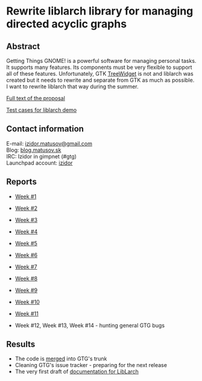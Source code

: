 # Rewrite liblarch library for managing directed acyclic graphs

## Abstract

Getting Things GNOME! is a powerful software for managing personal
tasks. It supports many features. Its components must be very flexible
to support all of these features. Unfortunately, GTK
[TreeWidget](/TreeWidget) is not and liblarch was created but it needs
to rewrite and separate from GTK as much as possible. I want to rewrite
liblarch that way during the summer.

[Full text of the proposal](http://www.google-melange.com/gsoc/proposal/review/google/gsoc2011/iyo/2004)

[Test cases for liblarch demo](/gtg/liblarch_testcases)

## Contact information

E-mail: <izidor.matusov@gmail.com>  
Blog: [blog.matusov.sk](http://blog.matusov.sk)  
IRC: Izidor in gimpnet (#gtg)  
Launchpad account: [izidor](https://launchpad.net/~izidor)  

## Reports

- [Week #1](http://mail.gnome.org/archives/gnome-soc-list/2011-May/msg00047.html)
- [Week #2](http://mail.gnome.org/archives/gnome-soc-list/2011-June/msg00005.html)
- [Week #3](http://mail.gnome.org/archives/gnome-soc-list/2011-June/msg00029.html)
- [Week #4](http://mail.gnome.org/archives/gnome-soc-list/2011-June/msg00054.html)
- [Week #5](http://mail.gnome.org/archives/gnome-soc-list/2011-June/msg00088.html)
- [Week #6](http://mail.gnome.org/archives/gnome-soc-list/2011-July/msg00007.html)
- [Week #7](http://mail.gnome.org/archives/gnome-soc-list/2011-July/msg00031.html)
- [Week #8](https://mail.gnome.org/archives/gnome-soc-list/2011-July/msg00060.html)
- [Week #9](https://mail.gnome.org/archives/gnome-soc-list/2011-July/msg00078.html)
- [Week #10](https://mail.gnome.org/archives/gnome-soc-list/2011-August/msg00008.html)
- [Week #11](https://mail.gnome.org/archives/gnome-soc-list/2011-August/msg00028.html)

- Week #12, Week #13, Week #14 - hunting general GTG bugs

## Results

- The code is
  [merged](http://bazaar.launchpad.net/~gtg/gtg/trunk/revision/939)
  into GTG's trunk
- Cleaning GTG's issue tracker - preparing for the next release
- The very first draft of [documentation for
  LibLarch](http://live.gnome.org/gtg/liblarch)
